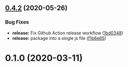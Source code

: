 ## [0.4.2](https://github.com/Morgan-Stanley/morphir-elm/compare/v0.1.0...v0.4.2) (2020-05-26)


### Bug Fixes

* **release:** Fix Github Action release workflow ([1bd0348](https://github.com/Morgan-Stanley/morphir-elm/commit/1bd0348a402a26057a4b28d4dca8e75c81fb1c60))
* **release:** package into a single js file ([f1b6e85](https://github.com/Morgan-Stanley/morphir-elm/commit/f1b6e85c1b51826d35ab6f0c981198f1788893cb))



# 0.1.0 (2020-03-11)



